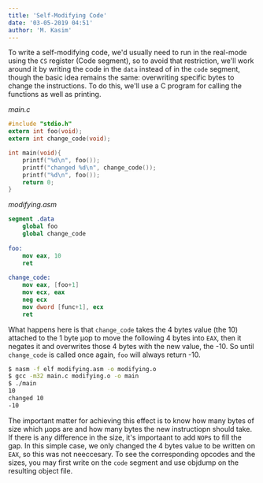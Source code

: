 ```yaml
---
title: 'Self-Modifying Code'
date: '03-05-2019 04:51'
author: 'M. Kasim'
---
```


To write a self-modifying code, we'd usually need to run in the real-mode using the `CS` register (Code segment), so to avoid that restriction, we'll work around it by writing the code in the `data` instead of in the `code` segment, though the basic idea remains the same: overwriting specific bytes to change the instructions. To do this, we'll use a C program for calling the functions as well as printing.

_main.c_
```C
#include "stdio.h"
extern int foo(void);
extern int change_code(void);

int main(void){
    printf("%d\n", foo());
    printf("changed %d\n", change_code());
    printf("%d\n", foo());
    return 0;
}
```

_modifying.asm_
```nasm
segment .data
	global foo
    global change_code
    
foo:
	mov eax, 10
    ret
    
change_code:
    mov eax, [foo+1]
    mov ecx, eax
    neg ecx
    mov dword [func+1], ecx
    ret
```

What happens here is that `change_code` takes the 4 bytes value (the 10) attached to the 1 byte µop to move the following 4 bytes into `EAX`, then it negates it and overwrites those 4 bytes with the new value, the -10. So until `change_code` is called once again, `foo` will always return -10.

```sh
$ nasm -f elf modifying.asm -o modifying.o
$ gcc -m32 main.c modifying.o -o main
$ ./main
10
changed 10
-10
```

The important matter for achieving this effect is to know how many bytes of size which µops are and how many bytes the new instructiopn should take. If there is any difference in the size, it's importaant to add `NOP`s to fill the gap. In this simple case, we only changed the 4 bytes value to be written on `EAX`, so this was not neeccesary. To see the corresponding opcodes and the sizes, you may first write on the `code` segment and use objdump on the resulting object file.